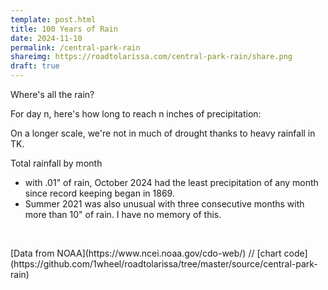 ```yaml
---
template: post.html
title: 100 Years of Rain
date: 2024-11-10
permalink: /central-park-rain
shareimg: https://roadtolarissa.com/central-park-rain/share.png
draft: true
---
```





Where's all the rain? 


For day n, here's how long to reach n inches of precipitation: 

<div class='streak-slider'></div>
<div class='streak'></div>


On a longer scale, we're not in much of drought thanks to heavy rainfall in TK.

<div class='rolling-slider'></div>
<div class='rolling'></div>



Total rainfall by month

<div class='by-month'></div>

- with .01" of rain, October 2024 had the least precipitation of any month since record keeping began in 1869.
- Summer 2021 was also unusual with three consecutive months with more than 10" of rain. I have no memory of this. 


<div id='notes'>
<br>
<p>[Data from NOAA](https://www.ncei.noaa.gov/cdo-web/) // [chart code](https://github.com/1wheel/roadtolarissa/tree/master/source/central-park-rain)
</div>


<link rel='stylesheet' type='text/css' href='style.css'>


<div class='tooltip'></div>

<script src='https://roadtolarissa.com/slinks/static-rss/d3_.js'></script>
<script src='../shared/chromatic.js'></script>

<script src='util.js'></script>
<script src='init.js'></script>
